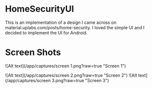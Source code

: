 # HomeSecurityUI
This is an implementation of a design I came across on material.uplabs.com/posts/home-security.
I loved the simple UI and I decided to implement the UI for Android.

# Screen Shots

![Alt text](/app/captures/screen 1.png?raw=true "Screen 1")

![Alt text](/app/captures/screen 2.png?raw=true "Screen 2")
![Alt text](/app/captures/screen 3.png?raw=true "Screen 3")
